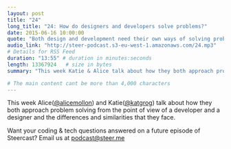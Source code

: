 ```yaml
---
layout: post
title: "24"
long_title: "24: How do designers and developers solve problems?"
date: 2015-06-16 10:00:00
quote: "Both design and development need their own ways of solving problems but ulatimately its about experimentation and perseverance."
audio_link: "http://steer-podcast.s3-eu-west-1.amazonaws.com/24.mp3"
# Details for RSS Feed
duration: "13:55" # duration in minutes:seconds
length: 13367924   # size in bytes
summary: "This week Katie & Alice talk about how they both approach problem solving from the point of view of a developer and a designer."

# The main content cant be more than 4,000 characters
---
```


This week Alice([@alicemollon](https://twitter.com/alicemollon)) and Katie([@katgrog](https://twitter.com/katgrog)) talk about how they both approach problem solving from the point of view of a developer and a designer and the differences and similarities that they face.

Want your coding & tech questions answered on a future episode of Steercast? Email us at [podcast@steer.me](mailto:podcast@steer.me)
